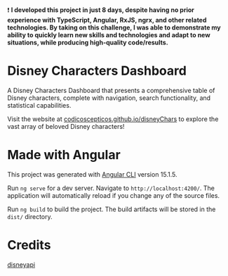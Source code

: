 ❗ **I developed this project in just 8 days, despite having no prior experience with TypeScript, Angular, RxJS, ngrx, and other related technologies. By taking on this challenge, I was able to demonstrate my ability to quickly learn new skills and technologies and adapt to new situations, while producing high-quality code/results.**

# Disney Characters Dashboard

A Disney Characters Dashboard that presents a comprehensive table of Disney characters, complete with navigation, search functionality, and statistical capabilities.

Visit the website at [codicoscepticos.github.io/disneyChars](https://codicoscepticos.github.io/disneyChars/) to explore the vast array of beloved Disney characters!

# Made with Angular

This project was generated with [Angular CLI](https://github.com/angular/angular-cli) version 15.1.5.

Run `ng serve` for a dev server. Navigate to `http://localhost:4200/`. The application will automatically reload if you change any of the source files.

Run `ng build` to build the project. The build artifacts will be stored in the `dist/` directory.

# Credits

[disneyapi](https://github.com/ManuCastrillonM/disney-api)
